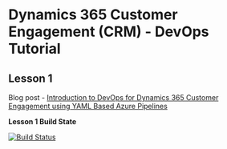 # Dynamics 365 Customer Engagement (CRM) - DevOps Tutorial

## Lesson 1
Blog post - [Introduction to DevOps for Dynamics 365 Customer Engagement using YAML Based Azure Pipelines](https://blogs.msdn.microsoft.com/crminthefield/2019/02/27/introduction-to-devops-for-dynamics-365-customer-engagement-using-yaml-based-azure-pipelines/)


**Lesson 1 Build State**

[![Build Status](https://sudosandwich.visualstudio.com/D365-CE-DevOps-Tutorial/_apis/build/status/D365-CE-DevOps-Tutorial?branchName=master)](https://sudosandwich.visualstudio.com/D365-CE-DevOps-Tutorial/_build/latest?definitionId=7&branchName=master)


